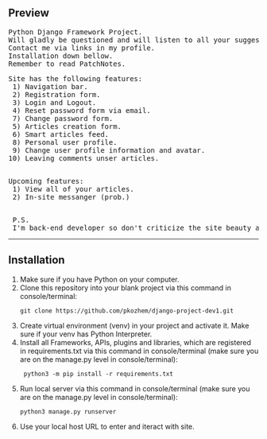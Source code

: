 <h2>Preview</h2>

<pre>
Python Django Framework Project.
Will gladly be questioned and will listen to all your suggestions.
Contact me via links in my profile.
Installation down bellow.
Remember to read PatchNotes.
</pre>

<pre>
Site has the following features:
 1) Navigation bar.
 2) Registration form.
 3) Login and Logout.
 4) Reset password form via email.
 7) Change password form.
 5) Articles creation form.
 6) Smart articles feed.
 8) Personal user profile.
 9) Change user profile information and avatar.
10) Leaving comments unser articles.
 </pre>
 
 <pre>
Upcoming features:
 1) View all of your articles.
 2) In-site messanger (prob.)
 </pre>
 
 <pre>
 P.S. 
 I'm back-end developer so don't criticize the site beauty and front-end part. Thanks.
</pre>
------------
<h2>Installation</h2>

1) Make sure if you have Python on your computer.
2) Clone this repository into your blank project via this command in console/terminal:
    ```
    git clone https://github.com/pkozhem/django-project-dev1.git
    ```
3) Create virtual environment (venv) in your project and activate it. Make sure
   if your venv has Python Interpreter.
4) Install all Frameworks, APIs, plugins and libraries, which are registered in
   requirements.txt via this command in console/terminal (make sure you are on the manage.py level
   in console/terminal):
   ```
    python3 -m pip install -r requirements.txt
   ```
5) Run local server via this command in console/terminal (make sure you are on the manage.py level
   in console/terminal):
   ```
   python3 manage.py runserver
   ```
7) Use your local host URL to enter and iteract with site.
